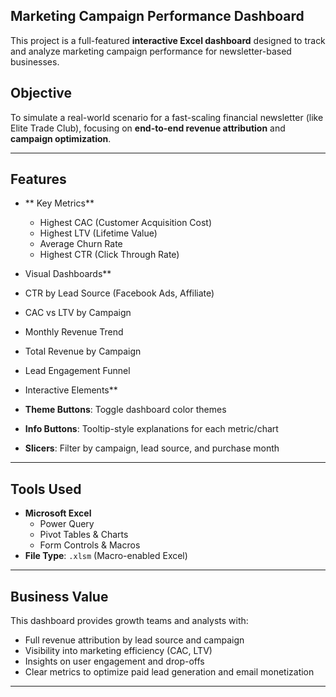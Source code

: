 ## Marketing Campaign Performance Dashboard

This project is a full-featured **interactive Excel dashboard** designed to track and analyze marketing campaign performance for newsletter-based businesses.

##  Objective

To simulate a real-world scenario for a fast-scaling financial newsletter (like Elite Trade Club), focusing on **end-to-end revenue attribution** and **campaign optimization**.

---

##  Features

- ** Key Metrics**
  - Highest CAC (Customer Acquisition Cost)
  - Highest LTV (Lifetime Value)
  - Average Churn Rate
  - Highest CTR (Click Through Rate)

-  Visual Dashboards**
  - CTR by Lead Source (Facebook Ads, Affiliate)
  - CAC vs LTV by Campaign
  - Monthly Revenue Trend
  - Total Revenue by Campaign
  - Lead Engagement Funnel

-  Interactive Elements**
  - **Theme Buttons**: Toggle dashboard color themes
  - **Info Buttons**: Tooltip-style explanations for each metric/chart
  - **Slicers**: Filter by campaign, lead source, and purchase month

---

##  Tools Used

- **Microsoft Excel**
  - Power Query
  - Pivot Tables & Charts
  - Form Controls & Macros
- **File Type**: `.xlsm` (Macro-enabled Excel)

---

##  Business Value

This dashboard provides growth teams and analysts with:
- Full revenue attribution by lead source and campaign
- Visibility into marketing efficiency (CAC, LTV)
- Insights on user engagement and drop-offs
- Clear metrics to optimize paid lead generation and email monetization

---

